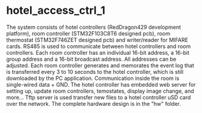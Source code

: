 # hotel_access_ctrl_1
The system consists of hotel controllers (RedDragon429 development platform), room controller (STM32F103C8T6 designed pcb), room thermostat (STM32F746ZET designed pcb) and writer/reader for MIFARE cards. RS485 is used to communicate between hotel controllers and room controllers. Each room controller has an individual 16-bit address, a 16-bit group address and a 16-bit broadcast address. All addresses can be adjusted. Each room controller generates and memorates the event log that is transferred every 3 to 10 seconds to the hotel controller, which is still downloaded by the PC application. Communication inside the room is single-wired data + GND. The hotel controller has embedded web server for setting up, update room controllers, temostates, display image change, and more... Tftp server is used transfer new files to a hotel controller uSD card over the network. The complete hardware design is in the "hw" folder.
